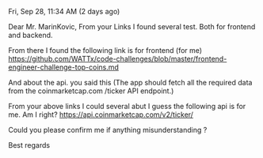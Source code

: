 
Fri, Sep 28, 11:34 AM (2 days ago)


Dear Mr. MarinKovic,
From your Links I found several test. Both for frontend and backend. 

From there I found the following link is for frontend (for me)
https://github.com/WATTx/code-challenges/blob/master/frontend-engineer-challenge-top-coins.md

And about the api. you said this  (The app should fetch all the required data from the coinmarketcap.com /ticker API endpoint.)

From your above links I could several abut I guess the following api is for me. Am I right?
https://api.coinmarketcap.com/v2/ticker/


Could you please confirm me if anything misunderstanding ?


Best regards